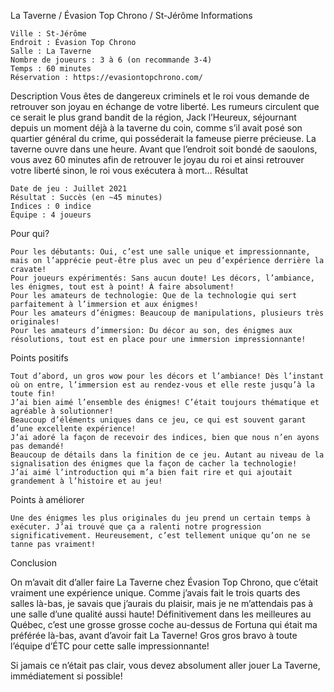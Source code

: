 
La Taverne / Évasion Top Chrono / St-Jérôme
Informations

    Ville : St-Jérôme
    Endroit : Évasion Top Chrono
    Salle : La Taverne
    Nombre de joueurs : 3 à 6 (on recommande 3-4)
    Temps : 60 minutes
    Réservation : https://evasiontopchrono.com/

 
Description
Vous êtes de dangereux criminels et le roi vous demande de retrouver son joyau en échange de votre liberté. Les rumeurs circulent que ce serait le plus grand bandit de la région, Jack l’Heureux, séjournant depuis un moment déjà à la taverne du coin, comme s’il avait posé son quartier général du crime, qui posséderait la fameuse pierre précieuse. La taverne ouvre dans une heure. Avant que l’endroit soit bondé de saoulons, vous avez 60 minutes afin de retrouver le joyau du roi et ainsi retrouver votre liberté sinon, le roi vous exécutera à mort…
Résultat

    Date de jeu : Juillet 2021
    Résultat : Succès (en ~45 minutes)
    Indices : 0 indice
    Équipe : 4 joueurs

Pour qui?

    Pour les débutants: Oui, c’est une salle unique et impressionnante, mais on l’apprécie peut-être plus avec un peu d’expérience derrière la cravate!
    Pour joueurs expérimentés: Sans aucun doute! Les décors, l’ambiance, les énigmes, tout est à point! À faire absolument!
    Pour les amateurs de technologie: Que de la technologie qui sert parfaitement à l’immersion et aux énigmes!
    Pour les amateurs d’énigmes: Beaucoup de manipulations, plusieurs très originales!
    Pour les amateurs d’immersion: Du décor au son, des énigmes aux résolutions, tout est en place pour une immersion impressionnante!

 Points positifs

    Tout d’abord, un gros wow pour les décors et l’ambiance! Dès l’instant où on entre, l’immersion est au rendez-vous et elle reste jusqu’à la toute fin!
    J’ai bien aimé l’ensemble des énigmes! C’était toujours thématique et agréable à solutionner!
    Beaucoup d’éléments uniques dans ce jeu, ce qui est souvent garant d’une excellente expérience!
    J’ai adoré la façon de recevoir des indices, bien que nous n’en ayons pas demandé!
    Beaucoup de détails dans la finition de ce jeu. Autant au niveau de la signalisation des énigmes que la façon de cacher la technologie!
    J’ai aimé l’introduction qui m’a bien fait rire et qui ajoutait grandement à l’histoire et au jeu!

Points à améliorer

    Une des énigmes les plus originales du jeu prend un certain temps à exécuter. J’ai trouvé que ça a ralenti notre progression significativement. Heureusement, c’est tellement unique qu’on ne se tanne pas vraiment!

Conclusion

On m’avait dit d’aller faire La Taverne chez Évasion Top Chrono, que c’était vraiment une expérience unique. Comme j’avais fait le trois quarts des salles là-bas, je savais que j’aurais du plaisir, mais je ne m’attendais pas à une salle d’une qualité aussi haute! Définitivement dans les meilleures au Québec, c’est une grosse grosse coche au-dessus de Fortuna qui était ma préférée là-bas, avant d’avoir fait La Taverne! Gros gros bravo à toute l’équipe d’ÉTC pour cette salle impressionnante!

Si jamais ce n’était pas clair, vous devez absolument aller jouer La Taverne, immédiatement si possible!
